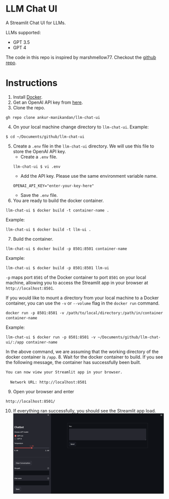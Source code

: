 # LLM Chat UI
A Streamlit Chat UI for LLMs.

LLMs supported:
* GPT 3.5 
* GPT 4

The code in this repo is inspired by marshmellow77. Checkout the [github repo](https://github.com/marshmellow77/streamlit-chatgpt-ui/tree/main).

# Instructions

1. Install [Docker](https://docs.docker.com/engine/install/). 
2. Get an OpenAI API key from [here](https://platform.openai.com/account/api-keys).
3. Clone the repo.
```
gh repo clone ankur-manikandan/llm-chat-ui
```
4. On your local machine change directory to `llm-chat-ui`. Example:
```
$ cd ~/Documents/github/llm-chat-ui
```
5. Create a `.env` file in the `llm-chat-ui` directory. We will use this file to store the OpenAI API key. 
    * Create a `.env` file.
    ```
    llm-chat-ui $ vi .env
    ```
    * Add the API key. Please use the same environment variable name.
    ```
    OPENAI_API_KEY="enter-your-key-here"
    ```
    * Save the `.env` file.
6. You are ready to build the docker container.
```
llm-chat-ui $ docker build -t container-name .
```
Example:
```
llm-chat-ui $ docker build -t llm-ui .
```
7. Build the container.
```
llm-chat-ui $ docker build -p 8501:8501 container-name
```
Example:
```
llm-chat-ui $ docker build -p 8501:8501 llm-ui
```
`-p` maps port `8501` of the Docker container to port `8501` on your local machine, allowing you to access the Streamlit app in your browser at `http://localhost:8501`.

If you would like to mount a directory from your local machine to a Docker container, you can use the `-v` or `--volume` flag in the `docker run` command.
```
docker run -p 8501:8501 -v /path/to/local/directory:/path/in/container container-name
```
Example:
```
llm-chat-ui $ docker run -p 8501:8501 -v ~/Documents/github/llm-chat-ui/:/app container-name
```
In the above command, we are assuming that the working directory of the docker container is `/app`.
8. Wait for the docker container to build. If you see the following message, the container has successfully been built.
```
You can now view your Streamlit app in your browser.

  Network URL: http://localhost:8501
```
9. Open your browser and enter
```
http://localhost:8501/
```
10. If everything ran successfully, you should see the Streamlit app load.
![Streamlit Chat UI](images/streamlit_chat_ui.png)